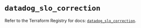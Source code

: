 # `datadog_slo_correction`

Refer to the Terraform Registry for docs: [`datadog_slo_correction`](https://registry.terraform.io/providers/datadog/datadog/3.54.0/docs/resources/slo_correction).
